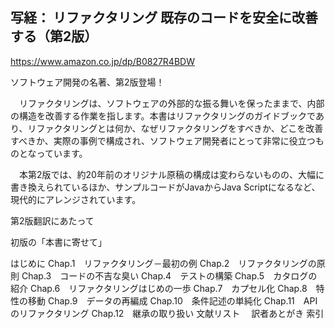 ## 写経： リファクタリング 既存のコードを安全に改善する（第2版）

https://www.amazon.co.jp/dp/B0827R4BDW

ソフトウェア開発の名著、第2版登場！

　リファクタリングは、ソフトウェアの外部的な振る舞いを保ったままで、内部の構造を改善する作業を指します。本書はリファクタリングのガイドブックであり、リファクタリングとは何か、なぜリファクタリングをすべきか、どこを改善すべきか、実際の事例で構成され、ソフトウェア開発者にとって非常に役立つものとなっています。
 
　本第2版では、約20年前のオリジナル原稿の構成は変わらないものの、大幅に書き換えられているほか、サンプルコードがJavaからJava Scriptになるなど、現代的にアレンジされています。


第2版翻訳にあたって

初版の「本書に寄せて」

はじめに
Chap.1　リファクタリング－最初の例
Chap.2　リファクタリングの原則
Chap.3　コードの不吉な臭い
Chap.4　テストの構築
Chap.5　カタログの紹介
Chap.6　リファクタリングはじめの一歩
Chap.7　カプセル化
Chap.8　特性の移動
Chap.9　データの再編成
Chap.10　条件記述の単純化
Chap.11　APIのリファクタリング
Chap.12　継承の取り扱い
文献リスト　
訳者あとがき
索引
